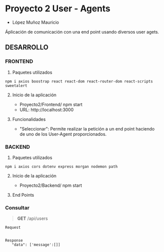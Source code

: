 # Proyecto 2 User - Agents
 - López Muñoz Mauricio
 
 Áplicación de comunicación con una end point usando diversos user agets.


## DESARROLLO

### FRONTEND

1. Paquetes utilizados

```npm i axios boostrap react react-dom react-router-dom react-scripts sweetalert```
					
2. Inicio de la aplicación
    - Proyecto2/Frontend/ npm start
    - URL: http://localhost:3000
				
3. Funcionalidades
    - "Seleccionar": Permite realizar la petición a un end point haciendo de uno de los User-Agent proporcionados.
    

### BACKEND

1. Paquetes utilizados

```npm i axios cors dotenv express morgan nodemon path```
					
2. Inicio de la aplicación
    - Proyecto2/Backend/ npm start

3. End Points

### Consultar 
> **GET** /api/users

```
Request


Response
   "data": ['message':[]]
```
